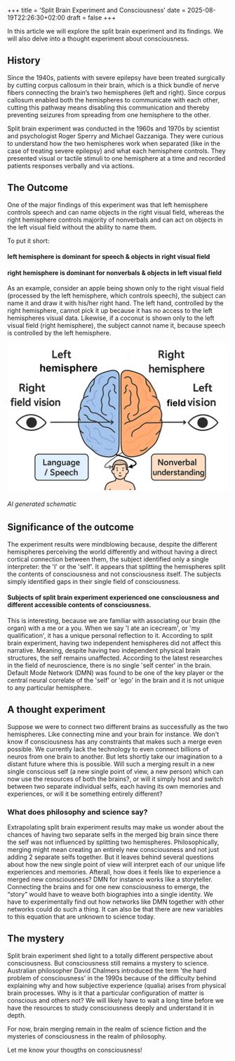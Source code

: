 +++
title = 'Split Brain Experiment and Consciousness'
date = 2025-08-19T22:26:30+02:00
draft = false
+++

In this article we will explore the split brain experiment and its findings. We will also delve into a thought experiment about consciousness. 

## History
Since the 1940s, patients with severe epilepsy have been treated surgically by cutting corpus callosum in their brain, which is a thick bundle of nerve fibers connecting the brain’s two hemispheres (left and right). Since corpus callosum enabled both the hemispheres to communicate with each other, cutting this pathway means disabling this communication and thereby preventing seizures from spreading from one hemisphere to the other. 

Split brain experiment was conducted in the 1960s and 1970s by scientist and psychologist Roger Sperry and Michael Gazzaniga. They were curious to understand how the two hemispheres work when separated (like in the case of treating severe epilepsy) and what each hemisphere controls. They presented visual or tactile stimuli to one hemisphere at a time and recorded patients responses verbally and via actions. 

## The Outcome
One of the major findings of this experiment was that left hemisphere controls speech and can name objects in the right visual field, whereas the right hemisphere controls majority of nonverbals and can act on objects in the left visual field without the ability to name them. 

To put it short:
#### left hemisphere is dominant for speech & objects in right visual field
####  right hemisphere is dominant for nonverbals & objects in left visual field

As an example, consider an apple being shown only to the right visual field (processed by the left hemisphere, which controls speech), the subject can name it and draw it with his/her right hand. The left hand, controlled by the right hemisphere, cannot pick it up because it has no access to the left hemispheres visual data. Likewise, if a coconut is shown only to the left visual field (right hemisphere), the subject cannot name it, because speech is controlled by the left hemisphere.

![alt text](./test.png)
###### AI generated schematic


## Significance of the outcome
The experiment results were mindblowing because, despite the different hemispheres perceiving the world differently and without having a direct cortical connection between them, the subject identified only a single interpreter: the 'I' or the 'self'. It appears that splitting the hemispheres split the contents of consciousness and not consciousness itself. The subjects simply identified gaps in their single field of consciousness. 

#### Subjects of split brain experiment experienced one consciousness and different accessible contents of consciousness.

This is interesting, because we are familiar with associating our brain (the organ) with a me or a you. When we say 'I ate an icecream', or 'my qualification', it has a unique personal reflection to it. According to split brain experiment, having two independent hemispheres did not affect this narrative. Meaning, despite having two independent physical brain structures, the self remains unaffected. According to the latest researches in the field of neuroscience, there is no single 'self center' in the brain. Default Mode Network (DMN) was found to be one of the key player or the central neural correlate of the 'self' or 'ego' in the brain and it is not unique to any particular hemisphere. 

## A thought experiment
Suppose we were to connect two different brains as successfully as the two hemispheres. Like connecting mine and your brain for instance. We don't know if consciousness has any constraints that makes such a merge even possible. We currently lack the technology to even connect billions of neuros from one brain to another. But lets shortly take our imagination to a distant future where this is possible. Will such a merging result in a new single conscious self (a new single point of view, a new person) which can now use the resources of both the brains?, or will it simply host and switch between two separate individual selfs, each having its own memories and experiences, or will it be something entirely different?

### What does philosophy and science say?
Extrapolating split brain experiment results may make us wonder about the chances of having two separate selfs in the merged big brain since there the self was not influenced by splitting two hemispheres. Philosophically, merging might mean creating an entirely new consciousness and not just adding 2 separate selfs together. But it leaves behind several questions about how the new single point of view will interpret each of our unique life experiences and memories. Afterall, how does it feels like to experience a merged new consciousness? DMN for instance works like a storyteller. Connecting the brains and for one new consciousness to emerge, the “story” would have to weave both biographies into a single identity. We have to experimentally find out how networks like DMN together with other networks could do such a thing. It can also be that there are new variables to this equation that are unknown to science today.

## The mystery
Split brain experiment shed light to a totally different perspective about consciousness. But consciousness still remains a mystery to science. Australian philosopher David Chalmers introduced the term 'the hard problem of consciousness' in the 1990s because of the difficulty behind explaining why and how subjective experience (qualia) arises from physical brain processes. Why is it that a particular configuration of matter is conscious and others not? We will likely have to wait a long time before we have the resources to study consciousness deeply and understand it in depth. 

For now, brain merging remain in the realm of science fiction and the mysteries of consciousness in the realm of philosophy. 

Let me know your thougths on consciousness!
